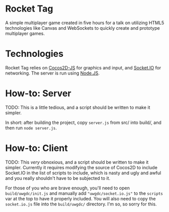 Rocket Tag
===========
A simple multiplayer game created in five hours for a talk on utilizing HTML5 technologies like Canvas and WebSockets to quickly create and prototype multiplayer games.

Technologies
=============
Rocket Tag relies on [Cocos2D-JS](https://github.com/RyanWilliams/cocos2d-javascript) for graphics and input, and [Socket.IO](http://socket.io/) for networking. The server is run using [Node.JS](http://nodejs.org/).

How-to: Server
===============
TODO: This is a little tedious, and a script should be written to make it simpler.

In short: after building the project, copy `server.js` from src/ into build/, and then run `node server.js`.

How-to: Client
===============
TODO: This _very_ obnoxious, and a script should be written to make it simpler. Currently it requires modifying the source of Cocos2D to include Socket.IO in the list of scripts to include, which is nasty and ugly and awful and you really shouldn't have to be subjected to it.

For those of you who are brave enough, you'll need to open `build/uwgdc/init.js` and manually add `"uwgdc/socket.io.js"` to the `scripts` var at the top to have it properly included. You will also need to copy the `socket.io.js` file into the `build/uwgdc/` directory. I'm so, so sorry for this.
